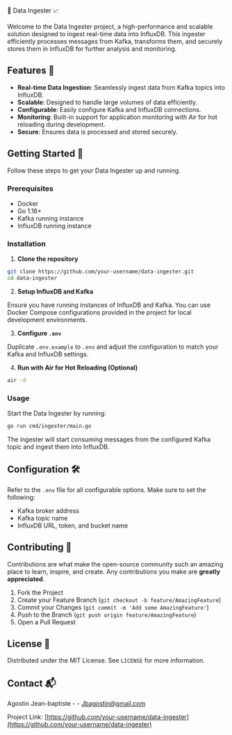 🚀 Data Ingester 📈

Welcome to the Data Ingester project, a high-performance and scalable solution designed to ingest real-time data into InfluxDB. This ingester efficiently processes messages from Kafka, transforms them, and securely stores them in InfluxDB for further analysis and monitoring.

## Features 🌟

- **Real-time Data Ingestion**: Seamlessly ingest data from Kafka topics into InfluxDB.
- **Scalable**: Designed to handle large volumes of data efficiently.
- **Configurable**: Easily configure Kafka and InfluxDB connections.
- **Monitoring**: Built-in support for application monitoring with Air for hot reloading during development.
- **Secure**: Ensures data is processed and stored securely.

## Getting Started 🚀

Follow these steps to get your Data Ingester up and running.

### Prerequisites

- Docker
- Go 1.16+
- Kafka running instance
- InfluxDB running instance

### Installation

1. **Clone the repository**

```bash
git clone https://github.com/your-username/data-ingester.git
cd data-ingester
```

2. **Setup InfluxDB and Kafka**

Ensure you have running instances of InfluxDB and Kafka. You can use Docker Compose configurations provided in the project for local development environments.

3. **Configure `.env`**

Duplicate `.env.example` to `.env` and adjust the configuration to match your Kafka and InfluxDB settings.

4. **Run with Air for Hot Reloading (Optional)**

```bash
air -d
```

### Usage

Start the Data Ingester by running:

```bash
go run cmd/ingester/main.go
```

The ingester will start consuming messages from the configured Kafka topic and ingest them into InfluxDB.

## Configuration 🛠

Refer to the `.env` file for all configurable options. Make sure to set the following:

- Kafka broker address
- Kafka topic name
- InfluxDB URL, token, and bucket name

## Contributing 🤝

Contributions are what make the open-source community such an amazing place to learn, inspire, and create. Any contributions you make are **greatly appreciated**.

1. Fork the Project
2. Create your Feature Branch (`git checkout -b feature/AmazingFeature`)
3. Commit your Changes (`git commit -m 'Add some AmazingFeature'`)
4. Push to the Branch (`git push origin feature/AmazingFeature`)
5. Open a Pull Request

## License 📝

Distributed under the MIT License. See `LICENSE` for more information.

## Contact 📬

Agostin Jean-baptiste - - Jbagostin@gmail.com

Project Link: [https://github.com/your-username/data-ingester](https://github.com/your-username/data-ingester)
